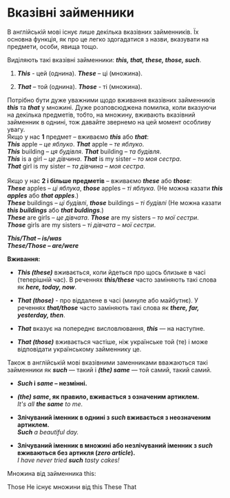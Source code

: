 # Вказівні займенники 

В англійській мові існує лише декілька вказівних займенників. Їх основна функція, як про це легко здогадатися з назви, вказувати на предмети, особи, явища тощо.

Виділяють такі вказівні займенники: <b><i>this, that, these, those, such</i></b>.

1. <i><b>This</b></i> - цей (однина). <i><b>These</b></i> – ці (множина). 

2. <i><b>That</b></i> – той (однина). <i><b>Those</b></i> - ті (множина).

Потрібно бути дуже уважними щодо вживання вказівних займенників <b><i>this</i></b> та <b><i>that</i></b> у множині. Дуже розповсюджена помилка, коли вказуючи на декілька предметів, тобто, на множину, вживають вказівний займенник в однині, тож давайте звернемо на цей момент особливу увагу.<br>
Якщо у нас <b>1</b> предмет – вживаємо <b><i>this</i></b> або <b><i>that</i></b>:<br> 
<b><i>This</i></b> apple – <i>це яблуко</i>. <b><i>That</i></b> apple – <i>те яблуко</i>.<br>
<b><i>This</i></b> building – <i>ця будівля</i>. <b><i>That</i></b> building – <i>та будівля</i>.<br>
<b><i>This</i></b> is a girl – <i>це дівчина</i>. <b><i>That</i></b> is my sister – <i>то моя сестра</i>. <br> <b><i>That</i></b> girl is my sister – <i>та дівчина – моя сестра</i>.
<br>
<br>
Якщо у нас <b>2 і більше предметів</b> – вживаємо <b><i>these</i></b> або <b><i>those</i></b>:<br>
<b><i>These</i></b> apples – <i>ці яблука</i>, <b><i>those</i></b> apples – <i>ті яблука</i>. (Не можна казати <b><i>this apples</i></b> або <b><i>that apples</i></b>.)<br>
<b><i>These</i></b> buildings – <i>ці будівлі</i>, <b><i>those</i></b> buildings – <i>ті будівлі</i> (Не можна казати <b><i>this buildings</i></b> або <b><i>that buldings</i></b>.)<br>
<b><i>These</i></b> are girls – <i>це дівчата</i>. <b><i>Those</i></b> are my sisters – <i>то мої сестри</i>.<br>
<b><i>Those</i></b> girls are my sisters – <i>ті дівчата – мої сестри</i>.<br>

<span class="p1"><b><i>This/That</i> – <i>is/was</i></b></span><br>
<span class="p1"><b><i>These/Those</i> – <i>are/were</i></b></span><br>


<span class="p1"><b>Вживання:</b></span>
- <b><i>This (these)</i></b> вживається, коли йдеться про щось близьке в часі (теперішній час). В реченнях <b><i>this/these</i></b> часто заміняють такі слова як <b><i>here, today, now</i></b>.

- <b><i>That (those)</i></b>  - про віддалене в часі (минуле або майбутнє). У реченнях <b><i>that/those</i></b> часто заміняють такі слова як <b><i>there, far, yesterday, then</i></b>.

- <b><i>That</i></b> вказує на попереднє висловлювання, <b><i>this</i></b> — на наступне.

- <b><i>That (those)</i></b> вживається частіше, ніж українське той (те) і  може відповідати українському займеннику це.<br>

Також в англійській мові вказівними заменниками вважаються такі займенники як <b><i>such</i></b> — такий і <b><i>(the) same</i></b> — той самий, такий самий. <br>

* <b><i>Such</i> i <i>same</i> – незмінні.</b>

* <b><i>(the) same</i>, як правило, вживається з означеним артиклем.</b><br>
<i>It's all <b>the same</b> to me.</i>

* <b>Злічуваний іменник в однині з <i>such</i> вживається з неозначеним артиклем.</b><br>
<i><b>Such</b> a beautiful day.</i> 

* <b>Злічуваний іменник в множині або незлічуваний іменник з <i>such</i> вживаються без артикля (<i>zero article</i>).</b><br>
 <i>I have never tried <b>such</b> tasty cakes!</i>


<quiz correctLabel="correct" incorrectLabel="incorrect" checkLabel="check">
    <question text="">
        <p>Множина від займенника this:</p>
        <answer>Those</answer>
        <answer>Не існує множини від this</answer>
        <answer correct>These</answer>
        <answer>That</answer>
    </question>
</quiz>